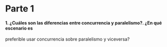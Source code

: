 # **Parte 1**

#### 1. ¿Cuáles son las diferencias entre concurrencia y paralelismo?. ¿En qué escenario es
preferible usar concurrencia sobre paralelismo y viceversa?
